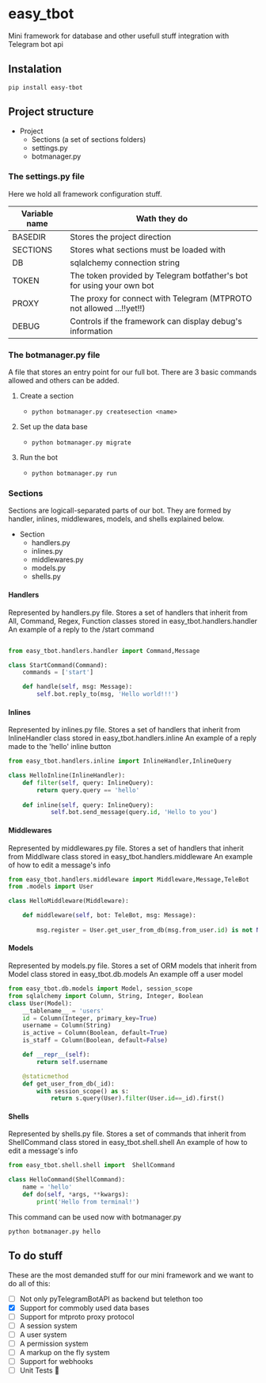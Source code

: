 # easy_tbot
Mini framework for database and other usefull stuff integration with Telegram bot api
## Instalation
````commandline
pip install easy-tbot
````
## Project structure
- Project
  - Sections (a set of sections folders)
  - settings.py
  - botmanager.py
### The settings.py file
Here we hold all framework configuration stuff.

| Variable name | Wath they do |
| ------------- | ------------- |
| BASEDIR  | Stores the project direction  |
| SECTIONS | Stores what sections must be loaded with |
| DB | sqlalchemy connection string |
| TOKEN | The token provided by Telegram botfather's bot for using your own bot |
| PROXY | The proxy for connect with Telegram (MTPROTO not allowed ...!!yet!!) |
| DEBUG | Controls if the framework can display debug's information |
### The botmanager.py file 
A file that stores an entry point for our full bot. There are 3 basic commands allowed and others can be added.

1. Create a section
   - ```commandline  
     python botmanager.py createsection <name> 
     ```
2. Set up the data base
   - ```commandline  
     python botmanager.py migrate
     ```
3. Run the bot
   - ```commandline  
     python botmanager.py run
     ```

### Sections
Sections are logicall-separated parts of our bot. They are formed by handler, inlines, middlewares, models, and shells explained below.

- Section
  - handlers.py
  - inlines.py
  - middlewares.py
  - models.py
  - shells.py
  
#### Handlers
Represented by handlers.py file. Stores a set of handlers that inherit from All, Command, Regex, Function classes stored in
easy_tbot.handlers.handler
An example of a reply to the /start command
```python

from easy_tbot.handlers.handler import Command,Message

class StartCommand(Command):
    commands = ['start']

    def handle(self, msg: Message):
        self.bot.reply_to(msg, 'Hello world!!!')
```
#### Inlines
Represented by inlines.py file. Stores a set of handlers that inherit from InlineHandler class stored in
easy_tbot.handlers.inline
An example of a reply made to the 'hello' inline button
```python
from easy_tbot.handlers.inline import InlineHandler,InlineQuery

class HelloInline(InlineHandler):
    def filter(self, query: InlineQuery):
        return query.query == 'hello'
    
    def inline(self, query: InlineQuery):
            self.bot.send_message(query.id, 'Hello to you')
```
#### Middlewares
Represented by middlewares.py file. Stores a set of handlers that inherit from Middlware class stored in
easy_tbot.handlers.middleware
An example of how to edit a message's info
```python
from easy_tbot.handlers.middleware import Middleware,Message,TeleBot
from .models import User

class HelloMiddleware(Middleware):

    def middleware(self, bot: TeleBot, msg: Message):
        
        msg.register = User.get_user_from_db(msg.from_user.id) is not None
```
#### Models
Represented by models.py file. Stores a set of ORM models that inherit from Model class stored in
easy_tbot.db.models
An example off a user model
```python
from easy_tbot.db.models import Model, session_scope
from sqlalchemy import Column, String, Integer, Boolean
class User(Model):
    __tablename__ = 'users'
    id = Column(Integer, primary_key=True)
    username = Column(String)
    is_active = Column(Boolean, default=True)
    is_staff = Column(Boolean, default=False)

    def __repr__(self):
        return self.username

    @staticmethod
    def get_user_from_db(_id):
        with session_scope() as s:
            return s.query(User).filter(User.id==_id).first()

```
#### Shells
Represented by shells.py file. Stores a set of commands that inherit from ShellCommand class stored in
easy_tbot.shell.shell
An example of how to edit a message's info
```python
from easy_tbot.shell.shell import  ShellCommand

class HelloCommand(ShellCommand):
    name = 'hello'
    def do(self, *args, **kwargs):
        print('Hello from terminal!')
```
This command can be used now with botmanager.py
```commandline
python botmanager.py hello
```
## To do stuff
These are the most demanded stuff for our mini framework and we want to do all of this:

- [ ] Not only pyTelegramBotAPI as backend but telethon too
- [x] Support for commobly used data bases
- [ ] Support for mtproto proxy protocol
- [ ] A session system
- [ ] A user system
- [ ] A permission  system
- [ ] A markup on the fly system
- [ ] Support for webhooks
- [ ] Unit Tests 👀
